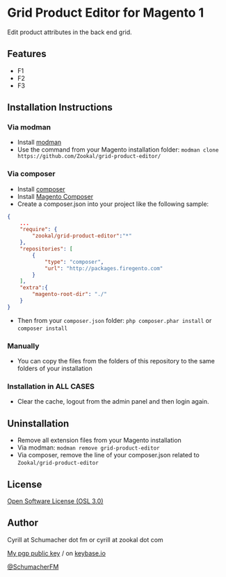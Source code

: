 Grid Product Editor for Magento 1
==========

Edit product attributes in the back end grid.

Features
--------

* F1
* F2
* F3

Installation Instructions
-------------------------

### Via modman

- Install [modman](https://github.com/colinmollenhour/modman)
- Use the command from your Magento installation folder: `modman clone https://github.com/Zookal/grid-product-editor/`

### Via composer

- Install [composer](http://getcomposer.org/download/)
- Install [Magento Composer](https://github.com/magento-hackathon/magento-composer-installer)
- Create a composer.json into your project like the following sample:

```json
{
    ...
    "require": {
        "zookal/grid-product-editor":"*"
    },
    "repositories": [
	    {
            "type": "composer",
            "url": "http://packages.firegento.com"
        }
    ],
    "extra":{
        "magento-root-dir": "./"
    }
}
```

- Then from your `composer.json` folder: `php composer.phar install` or `composer install`

### Manually

- You can copy the files from the folders of this repository to the same folders of your installation


### Installation in ALL CASES

* Clear the cache, logout from the admin panel and then login again.

Uninstallation
--------------

* Remove all extension files from your Magento installation
* Via modman: `modman remove grid-product-editor`
* Via composer, remove the line of your composer.json related to `Zookal/grid-product-editor`

License
-------

[Open Software License (OSL 3.0)](http://opensource.org/licenses/osl-3.0.php)


Author
------

Cyrill at Schumacher dot fm or cyrill at zookal dot com

[My pgp public key](http://www.schumacher.fm/cyrill.asc) / on [keybase.io](https://keybase.io/cyrill)

[@SchumacherFM](https://github.com/SchumacherFM)
